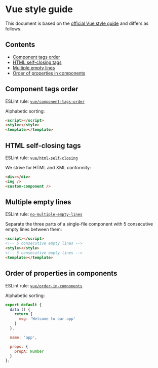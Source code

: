 # Vue style guide

This document is based on the [official Vue style guide](https://vuejs.org/v2/style-guide/) and differs as follows.

## Contents

- [Component tags order](#component-tags-order)
- [HTML self-closing tags](#html-self-closing-tags)
- [Multiple empty lines](#multiple-empty-lines)
- [Order of properties in components](#order-of-properties-in-components)

## Component tags order

ESLint rule: [`vue/component-tags-order`](https://eslint.vuejs.org/rules/component-tags-order.html)

Alphabetic sorting:

```html
<script></script>
<style></style>
<template></template>
```

## HTML self-closing tags

ESLint rule: [`vue/html-self-closing`](https://eslint.vuejs.org/rules/html-self-closing.html)

We strive for HTML and XML conformity:

```html
<div></div>
<img />
<custom-component />
```

## Multiple empty lines

ESLint rule: [`no-multiple-empty-lines`](https://eslint.org/docs/rules/no-multiple-empty-lines)

Separate the three parts of a single-file component with 5 consecutive empty lines between them:

```html
<script></script>
<!-- 5 consecutive empty lines -->
<style></style>
<!-- 5 consecutive empty lines -->
<template></template>
```

## Order of properties in components

ESLint rule: [`vue/order-in-components`](https://eslint.vuejs.org/rules/order-in-components.html)

Alphabetic sorting:

```javascript
export default {
  data () {
    return {
      msg: 'Welcome to our app'
    }
  },

  name: 'app',

  props: {
    propA: Number
  }
};
```
